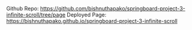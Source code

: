 Github Repo: https://github.com/bishnuthapako/springboard-project-3-infinite-scroll/tree/page
Deployed Page: https://bishnuthapako.github.io/springboard-project-3-infinite-scroll